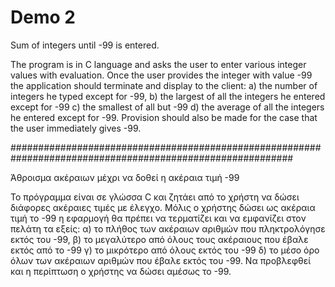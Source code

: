 # Demo 2 

Sum of integers until -99 is entered.

The program is in C language and asks the user to enter various integer values with evaluation.
Once the user provides the integer with value -99 the application should terminate and display to the client:
a) the number of integers he typed except for -99,
b) the largest of all the integers he entered except for -99
c) the smallest of all but -99
d) the average of all the integers he entered except for -99.
Provision should also be made for the case that the user immediately gives -99.

###########################################################################################################

Άθροισμα ακέραιων μέχρι να δοθεί η ακέραια τιμή -99

Το πρόγραμμα είναι σε γλώσσα C και ζητάει από το χρήστη να δώσει διάφορες ακέραιες τιμές με έλεγχο.
Μόλις ο χρήστης δώσει ως ακέραια τιμή το -99 η εφαρμογή θα πρέπει να τερματίζει και να εμφανίζει στον πελάτη τα εξείς:
α) το πλήθος των ακέραιων αριθμών που πληκτρολόγησε εκτός του -99,
β) το μεγαλύτερο από όλους τους ακέραιους που έβαλε εκτός από το -99
γ) το μικρότερο από όλους εκτός του -99
δ) το μέσο όρο όλων των ακέραιων αριθμών που έβαλε εκτός του -99.
Να προβλεφθεί και η περίπτωση ο χρήστης να δώσει αμέσως το -99.
